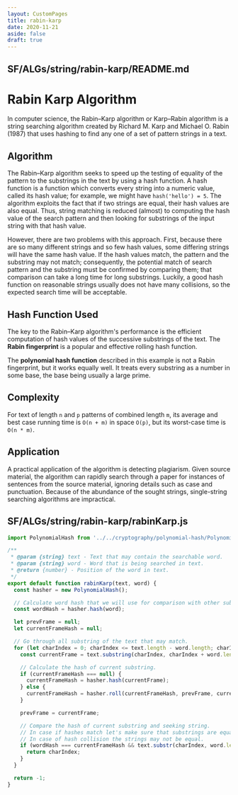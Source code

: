 ```yaml
---
layout: CustomPages
title: rabin-karp
date: 2020-11-21
aside: false
draft: true
---
```


## SF/ALGs/string/rabin-karp/README.md

# Rabin Karp Algorithm

In computer science, the Rabin–Karp algorithm or Karp–Rabin algorithm
is a string searching algorithm created by Richard M. Karp and
Michael O. Rabin (1987) that uses hashing to find any one of a set
of pattern strings in a text.

## Algorithm

The Rabin–Karp algorithm seeks to speed up the testing of equality of
the pattern to the substrings in the text by using a hash function. A
hash function is a function which converts every string into a numeric
value, called its hash value; for example, we might
have `hash('hello') = 5`. The algorithm exploits the fact
that if two strings are equal, their hash values are also equal. Thus,
string matching is reduced (almost) to computing the hash value of the
search pattern and then looking for substrings of the input string with
that hash value.

However, there are two problems with this approach. First, because there
are so many different strings and so few hash values, some differing
strings will have the same hash value. If the hash values match, the
pattern and the substring may not match; consequently, the potential
match of search pattern and the substring must be confirmed by comparing
them; that comparison can take a long time for long substrings.
Luckily, a good hash function on reasonable strings usually does not
have many collisions, so the expected search time will be acceptable.

## Hash Function Used

The key to the Rabin–Karp algorithm's performance is the efficient computation
of hash values of the successive substrings of the text.
The **Rabin fingerprint** is a popular and effective rolling hash function.

The **polynomial hash function** described in this example is not a Rabin
fingerprint, but it works equally well. It treats every substring as a
number in some base, the base being usually a large prime.

## Complexity

For text of length `n` and `p` patterns of combined length `m`, its average
and best case running time is `O(n + m)` in space `O(p)`, but its
worst-case time is `O(n * m)`.

## Application

A practical application of the algorithm is detecting plagiarism.
Given source material, the algorithm can rapidly search through a paper
for instances of sentences from the source material, ignoring details
such as case and punctuation. Because of the abundance of the sought
strings, single-string searching algorithms are impractical.

## SF/ALGs/string/rabin-karp/rabinKarp.js

```js
import PolynomialHash from '../../cryptography/polynomial-hash/PolynomialHash';

/**
 * @param {string} text - Text that may contain the searchable word.
 * @param {string} word - Word that is being searched in text.
 * @return {number} - Position of the word in text.
 */
export default function rabinKarp(text, word) {
  const hasher = new PolynomialHash();

  // Calculate word hash that we will use for comparison with other substring hashes.
  const wordHash = hasher.hash(word);

  let prevFrame = null;
  let currentFrameHash = null;

  // Go through all substring of the text that may match.
  for (let charIndex = 0; charIndex <= text.length - word.length; charIndex += 1) {
    const currentFrame = text.substring(charIndex, charIndex + word.length);

    // Calculate the hash of current substring.
    if (currentFrameHash === null) {
      currentFrameHash = hasher.hash(currentFrame);
    } else {
      currentFrameHash = hasher.roll(currentFrameHash, prevFrame, currentFrame);
    }

    prevFrame = currentFrame;

    // Compare the hash of current substring and seeking string.
    // In case if hashes match let's make sure that substrings are equal.
    // In case of hash collision the strings may not be equal.
    if (wordHash === currentFrameHash && text.substr(charIndex, word.length) === word) {
      return charIndex;
    }
  }

  return -1;
}
```
